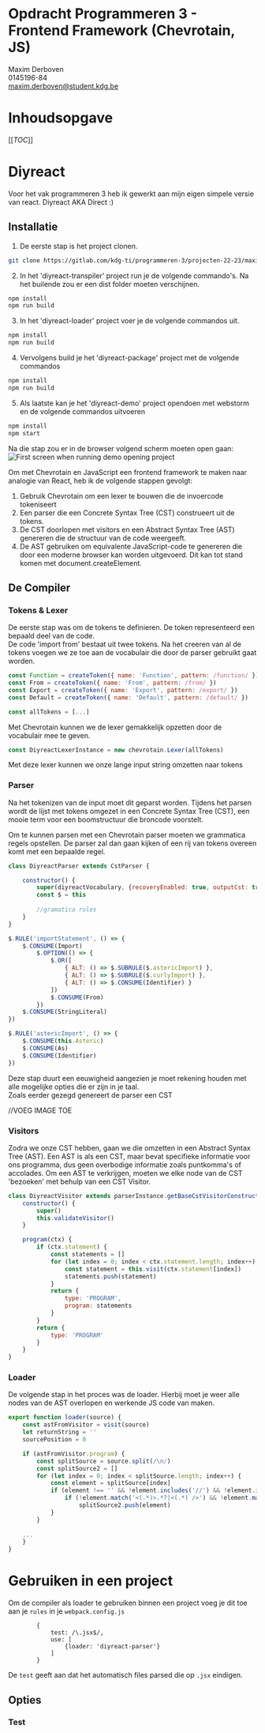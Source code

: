 # Opdracht Programmeren 3 - Frontend Framework (Chevrotain, JS)
Maxim Derboven  
0145196-84  
maxim.derboven@student.kdg.be  

# Inhoudsopgave
[[_TOC_]]

# Diyreact

Voor het vak programmeren 3 heb ik gewerkt aan mijn eigen simpele versie van react. Diyreact AKA Direct :)

## Installatie
1. De eerste stap is het project clonen.
```bash
git clone https://gitlab.com/kdg-ti/programmeren-3/projecten-22-23/maxim.derboven.git
```
2. In het 'diyreact-transpiler' project run je de volgende commando's. Na het builende zou er een dist folder moeten verschijnen.
```bash
npm install 
npm run build
```
3. In het 'diyreact-loader' project voer je de volgende commandos uit.
```bash
npm install 
npm run build
```
4. Vervolgens build je het 'diyreact-package' project met de volgende commandos
```bash
npm install 
npm run build
```
5. Als laatste kan je het 'diyreact-demo' project opendoen met webstorm en de volgende commandos uitvoeren
```bash
npm install 
npm start
```
Na die stap zou er in de browser volgend scherm moeten open gaan:
![First screen when running demo opening project](https://gitlab.com/kdg-ti/programmeren-3/projecten-22-23/maxim.derboven/-/blob/main/assets/scherm_1.PNG "First screen when running demo opening project")

Om met Chevrotain en JavaScript een frontend framework te maken naar analogie van React, heb ik de volgende stappen gevolgt:

1. Gebruik Chevrotain om een lexer te bouwen die de invoercode tokeniseert
2. Een parser die een Concrete Syntax Tree (CST) construeert uit de tokens.
3. De CST doorlopen met visitors en een Abstract Syntax Tree (AST) genereren die de structuur van de code weergeeft.
4. De AST gebruiken om equivalente JavaScript-code te genereren die door een moderne browser kan worden uitgevoerd. Dit kan tot stand komen met document.createElement.

## De Compiler
### Tokens & Lexer
De eerste stap was om de tokens te definieren. De token representeerd een bepaald deel van de code.  
De code 'import from' bestaat uit twee tokens.
Na het creeren van al de tokens voegen we ze toe aan de vocabulair die door de parser gebruikt gaat worden.
```js
const Function = createToken({ name: 'Function', pattern: /function/ })
const From = createToken({ name: 'From', pattern: /from/ })
const Export = createToken({ name: 'Export', pattern: /export/ })
const Default = createToken({ name: 'Default', pattern: /default/ })

const allTokens = [...]
```
Met Chevrotain kunnen we de lexer gemakkelijk opzetten door de vocabulair mee te geven.
```js
const DiyreactLexerInstance = new chevrotain.Lexer(allTokens)
```
Met deze lexer kunnen we onze lange input string omzetten naar tokens
### Parser
Na het tokenizen van de input moet dit geparst worden. Tijdens het parsen wordt de lijst met tokens omgezet in een Concrete Syntax Tree (CST), een mooie term voor een boomstructuur die broncode voorstelt.

Om te kunnen parsen met een Chevrotain parser moeten we grammatica regels opstellen. De parser zal dan gaan kijken of een rij van tokens overeen komt met een bepaalde regel.

```js
class DiyreactParser extends CstParser {

    constructor() {
        super(diyreactVocabulary, {recoveryEnabled: true, outputCst: true})
        const $ = this
        
        //gramatica rules
    }
}
```
```js
$.RULE('importStatement', () => {
    $.CONSUME(Import)
        $.OPTION(() => {
            $.OR([
                { ALT: () => $.SUBRULE($.astericImport) },
                { ALT: () => $.SUBRULE($.curlyImport) },
                { ALT: () => $.CONSUME(Identifier) }
            ])
            $.CONSUME(From)
        })
    $.CONSUME(StringLiteral)
})

$.RULE('astericImport', () => {
    $.CONSUME(this.Asteric)
    $.CONSUME(As)
    $.CONSUME(Identifier)
})
```
Deze stap duurt een eeuwigheid aangezien je moet rekening houden met alle mogelijke opties die er zijn in je taal.  
Zoals eerder gezegd genereert de parser een CST

//VOEG IMAGE TOE

### Visitors

Zodra we onze CST hebben, gaan we die omzetten in een Abstract Syntax Tree (AST). Een AST is als een CST, maar bevat specifieke informatie voor ons programma, dus geen overbodige informatie zoals puntkomma's of accolades. Om een AST te verkrijgen, moeten we elke node van de CST 'bezoeken' met behulp van een CST Visitor.

```js
class DiyreactVisitor extends parserInstance.getBaseCstVisitorConstructor() {
    constructor() {
        super()
        this.validateVisitor()
    }

    program(ctx) {
        if (ctx.statement) {
            const statements = []
            for (let index = 0; index < ctx.statement.length; index++) {
                const statement = this.visit(ctx.statement[index])
                statements.push(statement)
            }
            return {
                type: 'PROGRAM',
                program: statements
            }
        }
        return {
            type: 'PROGRAM'
        }
    }
}
```
### Loader
De volgende stap in het proces was de loader. Hierbij moet je weer alle nodes van de AST overlopen en werkende JS code van maken.

```js
export function loader(source) {
    const astFromVisitor = visit(source)
    let returnString = ''
    sourcePosition = 0

    if (astFromVisitor.program) {
        const splitSource = source.split(/\n/)
        const splitSource2 = []
        for (let index = 0; index < splitSource.length; index++) {
            const element = splitSource[index]
            if (element !== '' && !element.includes('//') && !element.includes('/*')) {
                if (!element.match('<(.*)>.*?|<(.*) />') && !element.match(/^\s*$/))
                    splitSource2.push(element)
            }
        }
    
    ...
    }
}
```

# Gebruiken in een project
Om de compiler als loader te gebruiken binnen een project voeg je dit toe aan je `rules` in je `webpack.config.js`

            {
                test: /\.jsx$/,
                use: [
                    {loader: 'diyreact-parser'}
                ]
            }

De `test` geeft aan dat het automatisch files parsed die op `.jsx` eindigen.

## Opties
### Test
